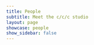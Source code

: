 ```yaml
---
title: People
subtitle: Meet the c/c/c studio
layout: page
showcase: people
show_sidebar: false
---
```

